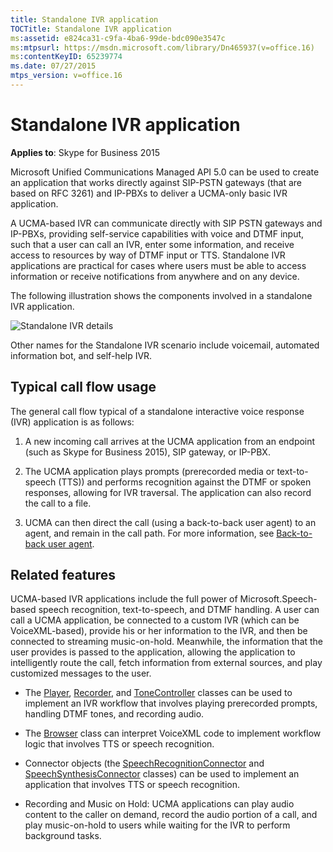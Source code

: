 ```yaml
---
title: Standalone IVR application
TOCTitle: Standalone IVR application
ms:assetid: e824ca31-c9fa-4ba6-99de-bdc090e3547c
ms:mtpsurl: https://msdn.microsoft.com/library/Dn465937(v=office.16)
ms:contentKeyID: 65239774
ms.date: 07/27/2015
mtps_version: v=office.16
---
```


# Standalone IVR application


**Applies to**: Skype for Business 2015

Microsoft Unified Communications Managed API 5.0 can be used to create an application that works directly against SIP-PSTN gateways (that are based on RFC 3261) and IP-PBXs to deliver a UCMA-only basic IVR application.

A UCMA-based IVR can communicate directly with SIP PSTN gateways and IP-PBXs, providing self-service capabilities with voice and DTMF input, such that a user can call an IVR, enter some information, and receive access to resources by way of DTMF input or TTS. Standalone IVR applications are practical for cases where users must be able to access information or receive notifications from anywhere and on any device.

The following illustration shows the components involved in a standalone IVR application.

![Standalone IVR details](images/Dn465937.UCMA-StandaloneIVR2(Office.16).png "Standalone IVR details")

Other names for the Standalone IVR scenario include voicemail, automated information bot, and self-help IVR.

## Typical call flow usage

The general call flow typical of a standalone interactive voice response (IVR) application is as follows:

1.  A new incoming call arrives at the UCMA application from an endpoint (such as Skype for Business 2015), SIP gateway, or IP-PBX.

2.  The UCMA application plays prompts (prerecorded media or text-to-speech (TTS)) and performs recognition against the DTMF or spoken responses, allowing for IVR traversal. The application can also record the call to a file.

3.  UCMA can then direct the call (using a back-to-back user agent) to an agent, and remain in the call path. For more information, see [Back-to-back user agent](back-to-back-user-agent.md).

## Related features

UCMA-based IVR applications include the full power of Microsoft.Speech-based speech recognition, text-to-speech, and DTMF handling. A user can call a UCMA application, be connected to a custom IVR (which can be VoiceXML-based), provide his or her information to the IVR, and then be connected to streaming music-on-hold. Meanwhile, the information that the user provides is passed to the application, allowing the application to intelligently route the call, fetch information from external sources, and play customized messages to the user.

- The [Player](/dotnet/api/microsoft.rtc.collaboration.audiovideo.player), [Recorder](/dotnet/api/microsoft.rtc.collaboration.audiovideo.recorder), and [ToneController](/dotnet/api/microsoft.rtc.collaboration.audiovideo.tonecontroller) classes can be used to implement an IVR workflow that involves playing prerecorded prompts, handling DTMF tones, and recording audio.

- The [Browser](/dotnet/api/microsoft.rtc.collaboration.audiovideo.voicexml.browser?view=ucma-voice) class can interpret VoiceXML code to implement workflow logic that involves TTS or speech recognition.

- Connector objects (the [SpeechRecognitionConnector](/dotnet/api/microsoft.rtc.collaboration.audiovideo.speechrecognitionconnector) and [SpeechSynthesisConnector](/dotnet/api/microsoft.rtc.collaboration.audiovideo.speechsynthesisconnector) classes) can be used to implement an application that involves TTS or speech recognition.

- Recording and Music on Hold: UCMA applications can play audio content to the caller on demand, record the audio portion of a call, and play music-on-hold to users while waiting for the IVR to perform background tasks.

